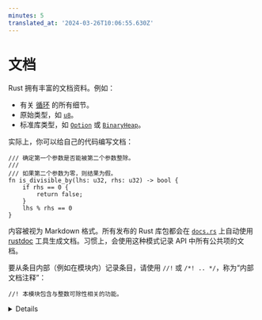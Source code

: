 ```yaml
---
minutes: 5
translated_at: '2024-03-26T10:06:55.630Z'
---
```


# 文档

Rust 拥有丰富的文档资料。例如：

- 有关 [循环](https://doc.rust-lang.org/stable/reference/expressions/loop-expr.html) 的所有细节。
- 原始类型，如 [`u8`](https://doc.rust-lang.org/stable/std/primitive.u8.html)。
- 标准库类型，如 [`Option`](https://doc.rust-lang.org/stable/std/option/enum.Option.html) 或 [`BinaryHeap`](https://doc.rust-lang.org/stable/std/collections/struct.BinaryHeap.html)。

实际上，你可以给自己的代码编写文档：

```rust,editable
/// 确定第一个参数是否能被第二个参数整除。
///
/// 如果第二个参数为零，则结果为假。
fn is_divisible_by(lhs: u32, rhs: u32) -> bool {
    if rhs == 0 {
        return false;
    }
    lhs % rhs == 0
}
```

内容被视为 Markdown 格式。所有发布的 Rust 库包都会在 [`docs.rs`](https://docs.rs) 上自动使用 [rustdoc](https://doc.rust-lang.org/rustdoc/what-is-rustdoc.html) 工具生成文档。习惯上，会使用这种模式记录 API 中所有公共项的文档。

要从条目内部（例如在模块内）记录条目，请使用 `//!` 或 `/*! .. */`，称为“内部文档注释”：

```rust,editable
//! 本模块包含与整数可除性相关的功能。
```

<details>

- 为学生展示 `rand` 包生成的文档，网址为 <https://docs.rs/rand>。

</details>
